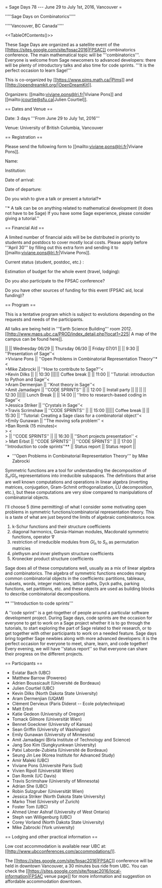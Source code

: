= Sage Days 78 --- June 29 to July 1st, 2016, Vancouver =

'''''Sage Days on Combinatorics'''''

'''''Vancouver, BC Canada'''''

<<TableOfContents()>>

These Sage Days are organized as a satellite event of the
[[https://sites.google.com/site/fpsac2016|FPSAC]] combinatorics conference.
The main mathematical topic will be '''combinatorics'''. Everyone is welcome
from Sage newcomers to advanced developers: there will be plenty of introductory
talks and also time for code sprints. '''It is the perfect occasion to learn Sage!'''

This is co-organized by [[https://www.pims.math.ca/|Pims]] and [[http://opendreamkit.org/|OpenDreamKit]].

Organizers: [[mailto:viviane.pons@lri.fr|Viviane Pons]] and [[mailto:jcourtie@sfu.ca|Julien Courtiel]]. 

== Dates and Venue ==

Date: 3 days '''From June 29 to July 1st, 2016'''

Venue: University of British Columbia, Vancouver

== Registration ==

Please send the following form to [[mailto:viviane.pons@lri.fr|Viviane Pons]].

Name:

Institution:

Date of arrival:

Date of departure:

Do you wish to give a talk or present a tutorial?*

''* A talk can be on anything related to mathematical development (it does not have to be Sage)
If you have some Sage experience, please consider giving a tutorial.''

== Financial Aid ==

A limited number of financial aids will be be distributed in priority to students and postdocs
to cover mostly local costs. Please apply before '''April 30''' by filling out this extra form
and sending it to [[mailto:viviane.pons@lri.fr|Viviane Pons]].

Current status (student, postdoc, etc.) :

Estimation of budget for the whole event (travel, lodging):

Do you also participate to the FPSAC conference?

Do you have other sources of funding for this event (FPSAC aid, local funding)?

== Program ==

This is a tentative program which is subject to evolutions depending on the requests and needs of the participants.

All talks are being held in '''Earth Science Building''' room 2012. [[http://www.maps.ubc.ca/PROD/index_detail.php?locat1=225| A map of the campus can be found here]].


||      || Wednesday 06/29 || Thursday 06/30 || Friday 07/01 ||
|| 9:30 || ''Presentation of Sage''<<BR>>Viviane Pons || ''Open Problems in Combinatorial Representation Theory''*<<BR>>Mike Zabrocki  || ''How to contribute to Sage?''<<BR>>Kevin Dilks  ||
|| 10:30 |||||| Coffee break ||
|| 11:00 ||  ''Tutorial: introduction to Python and Sage''<<BR>>Aram Dermenjian || ''Knot theory in Sage''<<BR>>Amit Jamadagni || ''CODE SPRINTS'' ||
|| 12:00 || Install party || || ||
|| 12:30 |||||| Lunch Break ||
|| 14:00 || ''Intro to research-based coding in Sage''<<BR>>Jessica Striker || ''Crystals in Sage''<<BR>>Travis Scrimshaw || ''CODE SPRINTS'' ||
|| 15:00 |||||| Coffee break ||
|| 15:30 || ''Tutorial: Creating a Sage class for a combinatorial object''<<BR>>Emily Gunawan || ''The moving sofa problem'' <<BR>>Ban Romik (15 minutes)<<BR>> <<BR>> || ''CODE SPRINTS'' ||
|| 16:30 || ''Short projects presentation'' <<BR>> Matt Erbst || ''CODE SPRINTS'' || ''CODE SPRINTS'' ||
|| 17:00 || ''Introduction to code sprints''** || Status report || Status report ||

* '''Open Problems in Combinatorial Representation Theory''' by Mike Zabrocki

Symmetric functions are a tool for understanding the decomposition of $S_n$/$Gl_n$ representations into irreducible subspaces.  The definitions that arise are well known computations and operations in linear algebra (inverting matrices, conjugation, Gram-Schmit orthogonalization, LU decomposition, etc.), but these computations are very slow compared to manipulations of combinatorial objects.

I'll choose 5 (time permitting) of what I consider some motivating open problems in symmetric functions/combinatorial representation theory.  This is a taste of what are just beyond the limits of algebraic combinatorics now.

 1. k-Schur functions and their structure coefficients
 2. diagonal harmonics, Garsia-Haiman modules, Macdonald symmetric functions, operator $\nabla$
 3. restriction of irreducible modules from $Gl_n$ to $S_n$ as permutation matricies
 4. plethysm and inner plethysm structure coefficients
 5. Kronecker product structure coefficients

Sage does all of these computations well, usually as a mix of linear algebra and combinatorics.  The algebra of symmetric functions encodes many common combinatorial objects in the coefficients: partitions, tableaux, subsets, words, integer matrices, lattice paths, Dyck paths, parking functions, set partitions, etc. and these objects are used as building blocks to describe combinatorial decompositions.

** '''Introduction to code sprints'''

A ''code sprint'' is a get-together of people around a particular software development project. During Sage days, code sprints are the occasion for everyone to get to work on a Sage project whether it is to go through the tutorials, to start exploring the part of Sage related to their research, or to get together with other participants to work on a needed feature. Sage days bring together Sage newbies along with more advanced developers: it is the perfect occasion for everyone to meet, share, learn, and code together! Every evening, we will have ''status report'' so that everyone can share their progress on the different projects.

== Participants ==

 * Eviatar Bach (UBC)
 * Matthew Barrow (Powerex)
 * Adrien Boussicault (Université de Bordeaux)
 * Julien Courtiel (UBC)
 * Kevin Dilks (North Dakota State University)
 * Aram Dermenjian (UQAM)
 * Clément Dervieux (Paris Diderot -- Ecole polytechnique)
 * Matt Erbst
 * Katie Gedeon (University of Oregon)
 * Tomack Gilmore (Universität Wien)
 * Bennet Goeckner (University of Kansas)
 * Sean Griffin (University of Washington)
 * Emily Gunawan (University of Minnesota)
 * Amit Jamadagni (Birla Institute of Technology and Science)
 * Jang Soo Kim (Sungkyunkwan University)
 * Patxi Laborde-Zubieta (Université de Bordeaux)
 * Seung Jin Lee (Korea Institute for Advanced Study)
 * Amir Maleki (UBC)
 * Viviane Pons (Université Paris Sud)
 * Vivien Ripoll (Universität Wien)
 * Dan Romik (UC Davis)
 * Travis Scrimshaw (University of Minnesota)
 * Adrian She (UBC)
 * Robin Sulzgruber (Universität Wien) 
 * Jessica Striker (North Dakota State University)
 * Marko Thiel (University of Zurich)
 * Foster Tom (UBC)
 * Ahmed Umer Ashraf (University of West Ontario)
 * Steph van Willigenburg (UBC)
 * Corey Vorland (North Dakota State University)
 * Mike Zabrocki (York university)


== Lodging and other practical information ==

Low cost accommodation is available near UBC at: [[http://www.ubcconferences.com/accommodations/]].

The [[https://sites.google.com/site/fpsac2016|FPSAC]] conference
will be held in downtown Vancouver, a 30 minutes bus ride from UBC.
You can check the [[https://sites.google.com/site/fpsac2016/local-information|FPSAC venue page]]
for more information and suggestion on affordable accommodation downtown.
